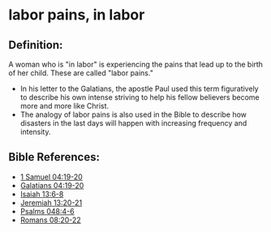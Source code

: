 # labor pains, in labor #

## Definition: ##

A woman who is "in labor" is experiencing the pains that lead up to the birth of her child. These are called "labor pains."

* In his letter to the Galatians, the apostle Paul used this term figuratively to describe his own intense striving to help his fellow believers become more and more like Christ.
* The analogy of labor pains is also used in the Bible to describe how disasters in the last days will happen with increasing frequency and intensity.



## Bible References: ##

* [1 Samuel 04:19-20](en/tn/1sa/help/04/19)
* [Galatians 04:19-20](en/tn/gal/help/04/19)
* [Isaiah 13:6-8](en/tn/isa/help/13/06)
* [Jeremiah 13:20-21](en/tn/jer/help/13/20)
* [Psalms 048:4-6](en/tn/psa/help/48/04)
* [Romans 08:20-22](en/tn/rom/help/08/20)